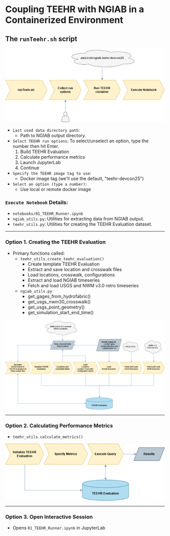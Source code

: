 # Coupling TEEHR with NGIAB in a Containerized Environment
## The `runTeehr.sh` script

<p align="center">
  <img src="images/runTeehr_overview.png">
</p>

- `Last used data directory path`:
  - Path to NGIAB output directory.
- `Select TEEHR run options`: To select/unselect an option, type the number then hit Enter.
  1. Build TEEHR Evaluation
  2. Calculate performance metrics
  3. Launch JupyterLab
  4. Continue
- `Specify the TEEHR image tag to use`:
  - Docker image tag (we'll use the default, "teehr-devcon25")
- `Select an option (type a number)`:
  - Use local or remote docker image


### `Execute Notebook` Details:
- `notebooks/01_TEEHR_Runner.ipynb`
- `ngiab_utils.py`: Utilities for extracting data from NGIAB output.
- `teehr_utils.py`: Utilities for creating the TEEHR Evaluation dataset.

---

### Option 1. Creating the TEEHR Evaluation
- Primary functions called:
  - `teehr_utils.create_teehr_evaluation()`
    - Create template TEEHR Evaluation
    - Extract and save location and crosswalk files
    - Load locations, crosswalk, configurations
    - Extract and load NGIAB timeseries
    - Fetch and load USGS and NWM v3.0 retro timeseries
  - `ngiab_utils.py`
    - get_gages_from_hydrofabric()
    - get_usgs_nwm30_crosswalk()
    - get_usgs_point_geometry()
    - get_simulation_start_end_time()
<p align="center">
  <img src="images/create_teehr_evaluation.png">
</p>

---

### Option 2. Calculating Performance Metrics
- `teehr_utils.calculate_metrics()`
<p align="center">
  <img src="images/calculate_metrics.png">
</p>

---

### Option 3. Open Interactive Session
- Opens `01_TEEHR_Runner.ipynb` in JupyterLab